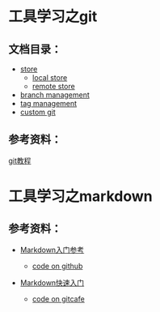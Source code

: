 工具学习之git
=====

文档目录：
-----
* [store](git/note1_localstore.md)
    - [local store](git/note1_localstore.md)
    - [remote store](git/note2_remotestore.md)
* [branch management](git/note3_branchmanagement.md)
* [tag management](git/note4_tagmanagement.md)
* [custom git](git/note5_customgit.md)

参考资料：
-----
[git教程](http://www.liaoxuefeng.com/wiki/0013739516305929606dd18361248578c67b8067c8c017b000)

工具学习之markdown
=====

参考资料：
-----
* [Markdown入门参考](http://xianbai.me/learn-md/)
    - [code on github](https://github.com/zhipc/Learning-Markdown)

* [Markdown快速入门](http://wowubuntu.com/markdown/basic.html)
    - [code on gitcafe](https://gitcafe.com/riku/Markdown-Syntax-CN/blob/master/README.md)

